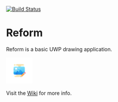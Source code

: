 [![Build Status](https://dev.azure.com/DuoTechX/Reform/_apis/build/status/DeveloperWOW64.reform?branchName=main)](https://dev.azure.com/DuoTechX/Reform/)
# Reform 

Reform is a basic UWP drawing application.

![Reform Logo](https://raw.githubusercontent.com/DeveloperWOW64/reform/main/Reform/Reform/Assets/SmallTile.scale-100.png)

Visit the [Wiki](https://github.com/DeveloperWOW64/reform/wiki) for more info.
